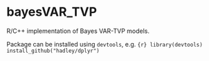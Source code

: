 # bayesVAR_TVP
R/C++ implementation of Bayes VAR-TVP models.

Package can be installed using `devtools`, e.g.
`{r}
library(devtools)
install_github("hadley/dplyr")
`
